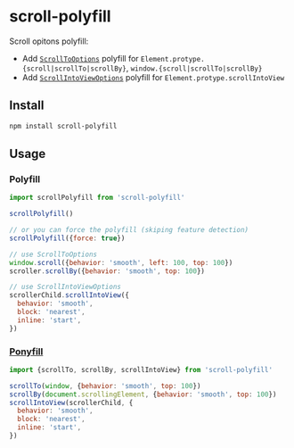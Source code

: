 # scroll-polyfill

Scroll opitons polyfill:

- Add [`ScrollToOptions`](https://developer.mozilla.org/en-US/docs/Web/API/ScrollToOptions) polyfill for `Element.protype.{scroll|scrollTo|scrollBy}`, `window.{scroll|scrollTo|scrollBy}`
- Add [`ScrollIntoViewOptions`](https://developer.mozilla.org/en-US/docs/Web/API/Element/scrollInToView) polyfill for `Element.protype.scrollIntoView`

## Install

```bash
npm install scroll-polyfill
```

## Usage

### Polyfill

```js
import scrollPolyfill from 'scroll-polyfill'

scrollPolyfill()

// or you can force the polyfill (skiping feature detection)
scrollPolyfill({force: true})

// use ScrollToOptions
window.scroll({behavior: 'smooth', left: 100, top: 100})
scroller.scrollBy({behavior: 'smooth', top: 100})

// use ScrollIntoViewOptions
scrollerChild.scrollIntoView({
  behavior: 'smooth',
  block: 'nearest',
  inline: 'start',
})
```

### [Ponyfill](https://ponyfill.com/)

```js
import {scrollTo, scrollBy, scrollIntoView} from 'scroll-polyfill'

scrollTo(window, {behavior: 'smooth', top: 100})
scrollBy(document.scrollingElement, {behavior: 'smooth', top: 100})
scrollIntoView(scrollerChild, {
  behavior: 'smooth',
  block: 'nearest',
  inline: 'start',
})
```
